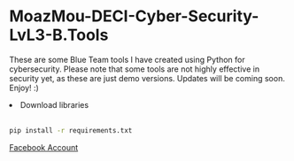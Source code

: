# MoazMou-DECI-Cyber-Security-LvL3-B.Tools
These are some Blue Team tools I have created using Python for cybersecurity. Please note that some tools are not highly effective in security yet, as these are just demo versions. Updates will be coming soon. Enjoy! :)<br>

<li>Download libraries</li><br>

```bash
pip install -r requirements.txt
```
<a href="https://www.facebook.com/moaz.mourad.79/">Facebook Account</a>

